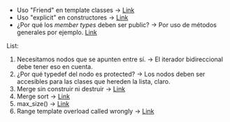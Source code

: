 - Uso "Friend" en template classes -> [Link](https://web.mst.edu/~nmjxv3/articles/templates.html)
- Uso "explicit" en constructores -> [Link](https://stackoverflow.com/questions/121162/what-does-the-explicit-keyword-mean)
- ¿Por qué los _member types_ deben ser public? -> Por uso de métodos generales por ejemplo. [Link](https://stackoverflow.com/a/44571482/12320117)

List:
  1. Necesitamos nodos que se apunten entre sí. -> El iterador bidireccional debe tener eso en cuenta.
  2. ¿Por qué typedef del nodo es protected? -> Los nodos deben ser accesibles para las clases que hereden la lista, claro.
  3. Merge sin construir ni destruir -> [Link](https://programmercave0.github.io/assets/mergesortedlinkedlist.png)
  4. Merge sort -> [Link](https://codereview.stackexchange.com/questions/49459/merge-sort-algorithm-implementation-using-c)
  5. max_size() -> [Link](https://stackoverflow.com/a/7949501/12320117)
  6. Range template overload called wrongly -> [Link](https://stackoverflow.com/questions/24346869/wrong-constructor-called-in-custom-vector-class)
